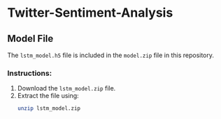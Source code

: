 # Twitter-Sentiment-Analysis

## Model File
The `lstm_model.h5` file is included in the `model.zip` file in this repository. 

### Instructions:
1. Download the `lstm_model.zip` file.
2. Extract the file using:
   ```bash
   unzip lstm_model.zip
